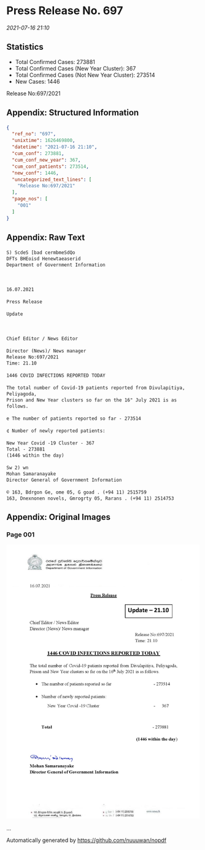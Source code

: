 
# Press Release No. 697
*2021-07-16 21:10*
## Statistics
* Total Confirmed Cases: 273881
* Total Confirmed Cases (New Year Cluster): 367
* Total Confirmed Cases (Not New Year Cluster): 273514
* New Cases: 1446


Release No:697/2021

## Appendix: Structured Information
```json
{
  "ref_no": "697",
  "unixtime": 1626469800,
  "datetime": "2021-07-16 21:10",
  "cum_conf": 273881,
  "cum_conf_new_year": 367,
  "cum_conf_patients": 273514,
  "new_conf": 1446,
  "uncategorized_text_lines": [
    "Release No:697/2021"
  ],
  "page_nos": [
    "001"
  ]
}
```

## Appendix: Raw Text
```text
S) ScdeS [bad cermbmeSdQo
DFTs BHEoisd Henewtaeaserid
Department of Government Information

 

16.07.2021

Press Release

Update

 

Chief Editor / News Editor

Director (News)/ News manager
Release No:697/2021
Time: 21.10

1446 COVID INFECTIONS REPORTED TODAY

The total number of Covid-19 patients reported from Divulapitiya, Peliyagoda,
Prison and New Year clusters so far on the 16" July 2021 is as follows.

e The number of patients reported so far - 273514

¢ Number of newly reported patients:

New Year Covid -19 Cluster - 367
Total - 273881
(1446 within the day)

Sw 2) wn
Mohan Samaranayake
Director General of Government Information

© 163, Bdrgon Ge, ome 05, G goad . (+94 11) 2515759
163, Dnexnonen novels, Gmrogrty 05, Rarans . (+94 11) 2514753

```

## Appendix: Original Images

### Page 001

![page_no](https://raw.githubusercontent.com/nuuuwan/nopdf_data/main/nopdf.dgigovlk.ref697.page001.jpeg)
        

...

Automatically generated by https://github.com/nuuuwan/nopdf

    
    